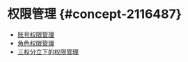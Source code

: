 权限管理 {#concept-2116487}
=======================

* [账号权限管理](account-devguide.md)
* [角色权限管理](role-devguide.md)
* [三权分立下的权限管理](triple-authority.md)
